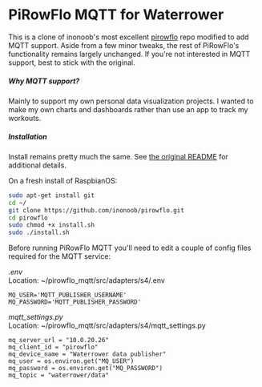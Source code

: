 # PiRowFlo MQTT for Waterrower

This is a clone of inonoob's most excellent [pirowflo](https://github.com/inonoob/pirowflo/) repo modified to add MQTT support.  Aside from a few minor tweaks, the rest of PiRowFlo's functionality remains largely unchanged.  If you're not interested in MQTT support, best to stick with the original.    

##### Why MQTT support?  
Mainly to support my own personal data visualization projects.  I wanted to make my own charts and dashboards rather than use an app to track my workouts.  


##### Installation
Install remains pretty much the same.  See [the original README](README-ORIGINAL.MD) for additional details.  

On a fresh install of RaspbianOS:
```bash
sudo apt-get install git
cd ~/
git clone https://github.com/inonoob/pirowflo.git
cd pirowflo
sudo chmod +x install.sh
sudo ./install.sh
```

Before running PiRowFlo MQTT you'll need to edit a couple of config files required for the MQTT service:  

*.env*   
Location:  ~/pirowflo_mqtt/src/adapters/s4/.env
```
MQ_USER='MQTT_PUBLISHER_USERNAME'
MQ_PASSWORD='MQTT_PUBLISHER_PASSWORD'
```

*mqtt_settings.py*  
Location:  ~/pirowflo_mqtt/src/adapters/s4/mqtt_settings.py
```
mq_server_url = "10.0.20.26"
mq_client_id = "pirowflo"
mq_device_name = "Waterrower data publisher"
mq_user = os.environ.get("MQ_USER")
mq_password = os.environ.get("MQ_PASSWORD")
mq_topic = "waterrower/data"
```

